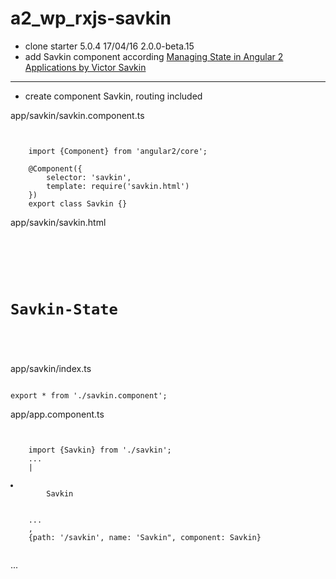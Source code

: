 # a2_wp_rxjs-savkin
* clone starter 5.0.4 17/04/16 2.0.0-beta.15
* add Savkin component according [Managing State in Angular 2 Applications by Victor Savkin](http://victorsavkin.com/post/137821436516/managing-state-in-angular-2-applications)

---

* create component Savkin, routing included

app/savkin/savkin.component.ts
<pre><code>
    
    import {Component} from 'angular2/core';  
    
    @Component({
        selector: 'savkin',
        template: require('savkin.html')
    })
    export class Savkin {}
</pre></code>
app/savkin/savkin.html
<pre><code>

    <div>
        <h1>Savkin-State</h1>
    </div>
</pre></code>
app/savkin/index.ts
<pre><code>
export * from './savkin.component';
</pre></code>
app/app.component.ts
<pre><code>

    import {Savkin} from './savkin';
    ...
    |
    <li router-active>
        <a [routerLink]=" ['Savkin'] ">Savkin</a>
    </li>
    ...
    ,
    {path: '/savkin', name: 'Savkin", component: Savkin}
            
</pre></code>
...
